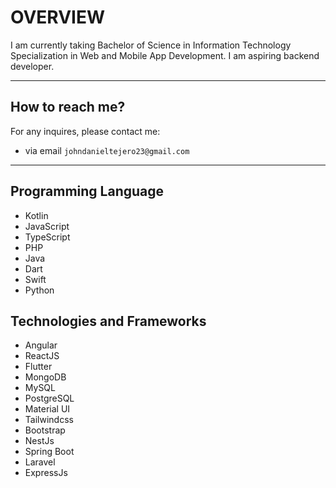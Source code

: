 # OVERVIEW

I am currently taking Bachelor of Science in Information Technology Specialization in Web and Mobile App Development. I am aspiring backend developer.

<hr>

## How to reach me?
For any inquires, please contact me: 
- via email `johndanieltejero23@gmail.com`
<hr>    

## Programming Language 
- Kotlin
- JavaScript
- TypeScript
- PHP
- Java
- Dart
- Swift
- Python

## Technologies and Frameworks
- Angular
- ReactJS
- Flutter
- MongoDB
- MySQL
- PostgreSQL
- Material UI
- Tailwindcss
- Bootstrap
- NestJs
- Spring Boot
- Laravel
- ExpressJs

